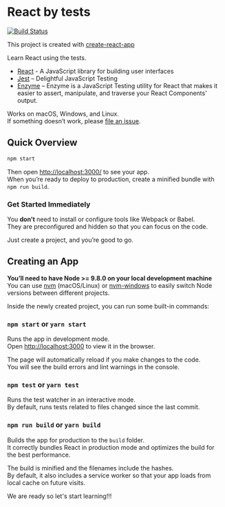 # React by tests

[![Build Status](https://api.travis-ci.org/sSala/react-by-tests.svg?branch=master)](https://travis-ci.org/sSala/react-by-tests)

This project is created with [create-react-app](https://github.com/facebook/create-react-app)

Learn React using the tests.

* [React](https://reactjs.org/) - A JavaScript library for building user interfaces
* [Jest](https://facebook.github.io/jest/) – Delightful JavaScript Testing
* [Enzyme](http://airbnb.io/enzyme/) – Enzyme is a JavaScript Testing utility for React that makes it easier to assert, manipulate, and traverse your React Components' output.

Works on macOS, Windows, and Linux.<br>
If something doesn’t work, please [file an issue](https://github.com/sSala/react-by-tests/issues/new).

## Quick Overview

```sh
npm start
```

Then open [http://localhost:3000/](http://localhost:3000/) to see your app.<br>
When you’re ready to deploy to production, create a minified bundle with `npm run build`.


### Get Started Immediately

You **don’t** need to install or configure tools like Webpack or Babel.<br>
They are preconfigured and hidden so that you can focus on the code.

Just create a project, and you’re good to go.

## Creating an App

**You’ll need to have Node >= 9.8.0 on your local development machine** You can use [nvm](https://github.com/creationix/nvm#installation) (macOS/Linux) or [nvm-windows](https://github.com/coreybutler/nvm-windows#node-version-manager-nvm-for-windows) to easily switch Node versions between different projects.

Inside the newly created project, you can run some built-in commands:

### `npm start` or `yarn start`

Runs the app in development mode.<br>
Open [http://localhost:3000](http://localhost:3000) to view it in the browser.

The page will automatically reload if you make changes to the code.<br>
You will see the build errors and lint warnings in the console.

### `npm test` or `yarn test`

Runs the test watcher in an interactive mode.<br>
By default, runs tests related to files changed since the last commit.

### `npm run build` or `yarn build`

Builds the app for production to the `build` folder.<br>
It correctly bundles React in production mode and optimizes the build for the best performance.

The build is minified and the filenames include the hashes.<br>
By default, it also includes a service worker so that your app loads from local cache on future visits.

We are ready so let's start learning!!!
